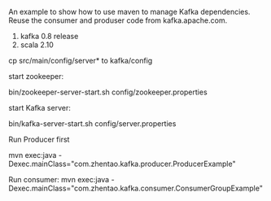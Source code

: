 An example to show how to use maven to manage Kafka dependencies. Reuse the consumer and produser code from kafka.apache.com.
1. kafka 0.8 release
2. scala 2.10

cp src/main/config/server* to kafka/config

start zookeeper:

bin/zookeeper-server-start.sh config/zookeeper.properties

start Kafka server:

bin/kafka-server-start.sh config/server.properties

Run Producer first

mvn exec:java -Dexec.mainClass="com.zhentao.kafka.producer.ProducerExample"

Run consumer:
mvn exec:java -Dexec.mainClass="com.zhentao.kafka.consumer.ConsumerGroupExample"
